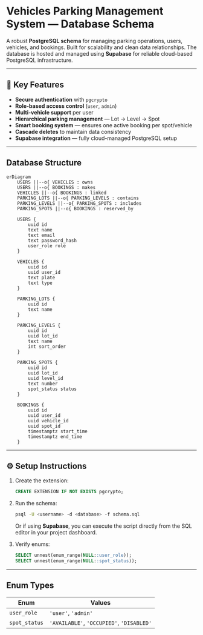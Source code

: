 #  Vehicles Parking Management System — Database Schema

A robust **PostgreSQL schema** for managing parking operations, users, vehicles, and bookings.
Built for scalability and clean data relationships. The database is hosted and managed using **Supabase** for reliable cloud-based PostgreSQL infrastructure.

---

## 🧩 Key Features

*  **Secure authentication** with `pgcrypto`
*  **Role-based access control** (`user`, `admin`)
*  **Multi-vehicle support** per user
*  **Hierarchical parking management** — Lot → Level → Spot
*  **Smart booking system** — ensures one active booking per spot/vehicle
*  **Cascade deletes** to maintain data consistency
*  **Supabase integration** — fully cloud-managed PostgreSQL setup

---

##  Database Structure

```mermaid
erDiagram
    USERS ||--o{ VEHICLES : owns
    USERS ||--o{ BOOKINGS : makes
    VEHICLES ||--o{ BOOKINGS : linked
    PARKING_LOTS ||--o{ PARKING_LEVELS : contains
    PARKING_LEVELS ||--o{ PARKING_SPOTS : includes
    PARKING_SPOTS ||--o{ BOOKINGS : reserved_by

    USERS {
        uuid id
        text name
        text email
        text password_hash
        user_role role
    }

    VEHICLES {
        uuid id
        uuid user_id
        text plate
        text type
    }

    PARKING_LOTS {
        uuid id
        text name
    }

    PARKING_LEVELS {
        uuid id
        uuid lot_id
        text name
        int sort_order
    }

    PARKING_SPOTS {
        uuid id
        uuid lot_id
        uuid level_id
        text number
        spot_status status
    }

    BOOKINGS {
        uuid id
        uuid user_id
        uuid vehicle_id
        uuid spot_id
        timestamptz start_time
        timestamptz end_time
    }
```

---

## ⚙️ Setup Instructions

1. Create the extension:

   ```sql
   CREATE EXTENSION IF NOT EXISTS pgcrypto;
   ```

2. Run the schema:

   ```bash
   psql -U <username> -d <database> -f schema.sql
   ```

   Or if using **Supabase**, you can execute the script directly from the SQL editor in your project dashboard.

3. Verify enums:

   ```sql
   SELECT unnest(enum_range(NULL::user_role));
   SELECT unnest(enum_range(NULL::spot_status));
   ```

---

##  Enum Types

| Enum          | Values                                    |
| ------------- | ----------------------------------------- |
| `user_role`   | `'user'`, `'admin'`                       |
| `spot_status` | `'AVAILABLE'`, `'OCCUPIED'`, `'DISABLED'` |

